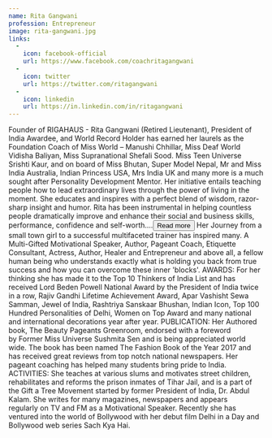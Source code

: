 ```yaml
---
name: Rita Gangwani
profession: Entrepreneur
image: rita-gangwani.jpg
links:
  -
    icon: facebook-official
    url: https://www.facebook.com/coachritagangwani
  -
    icon: twitter
    url: https://twitter.com/ritagangwani
  -
    icon: linkedin
    url: https://in.linkedin.com/in/ritagangwani
---
```

Founder of RIGAHAUS - Rita Gangwani (Retired Lieutenant), President of India Awardee, and World Record Holder has earned her laurels as the Foundation Coach of Miss World – Manushi Chhillar, Miss Deaf World Vidisha Baliyan, Miss Supranational Shefali Sood. Miss Teen Universe Srishti Kaur, and on board of Miss Bhutan, Super Model Nepal, Mr and Miss India Australia, Indian Princess USA, Mrs India UK and many more is a much sought after Personality Development Mentor. Her initiative entails teaching people how to lead extraordinary lives through the power of living in the moment. She educates and inspires with a perfect blend of wisdom, razor-sharp insight and humor. Rita has been instrumental in helping countless people dramatically improve and enhance their social and business skills, performance, confidence and self-worth.<span id="dots">...</span><button id="read-more-btn">Read more</button>
<span id="more-text">
Her Journey from a small town girl to a successful multifaceted trainer has inspired many. A Multi-Gifted Motivational Speaker, Author, Pageant Coach, Etiquette Consultant, Actress, Author, Healer and Entrepreneur and above all, a fellow human being who understands exactly what is holding you back from true success and how you can overcome these inner 'blocks'.
AWARDS: 
For her thinking she has made it to the Top 10 Thinkers of India List and has received Lord Beden Powell National Award by the President of India twice in a row, Rajiv Gandhi Lifetime Achievement Award, Apar Vashisht Sewa Samman, Jewel of India, Rashtriya Sanskaar Bhushan, Indian Icon, Top 100 Hundred Personalities of Delhi, Women on Top Award and many national and international decorations year after year. 
PUBLICATION: 
Her Authored book, The Beauty Pageants Greenroom, endorsed with a foreword by Former Miss Universe Sushmita Sen and is being appreciated world wide. The book has been named The Fashion Book of the Year 2017 and has received great reviews from top notch national newspapers. Her pageant coaching has helped many students bring pride to India. 
ACTIVITIES: 
She teaches at various slums and motivates street children, rehabilitates and reforms the prison inmates of Tihar Jail, and is a part of the Gift a Tree Movement started by former President of India, Dr. Abdul Kalam. 
She writes for many magazines, newspapers and appears regularly on TV and FM as a Motivational Speaker. Recently she has ventured into the world of Bollywood with her debut film Delhi in a Day and Bollywood web series Sach Kya Hai.
</span>
